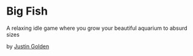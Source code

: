 # Big Fish

A relaxing idle game where you grow your beautiful aquarium to absurd sizes

by [Justin Golden](https://justingolden.me/)

